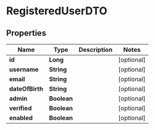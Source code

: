 

# RegisteredUserDTO

## Properties

Name | Type | Description | Notes
------------ | ------------- | ------------- | -------------
**id** | **Long** |  |  [optional]
**username** | **String** |  |  [optional]
**email** | **String** |  |  [optional]
**dateOfBirth** | **String** |  |  [optional]
**admin** | **Boolean** |  |  [optional]
**verified** | **Boolean** |  |  [optional]
**enabled** | **Boolean** |  |  [optional]



